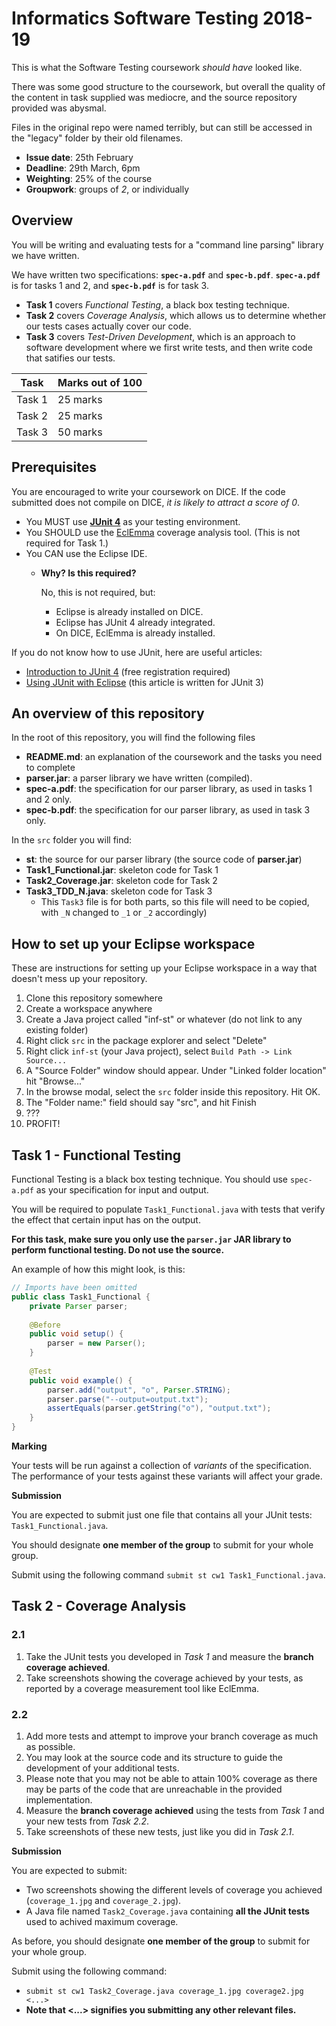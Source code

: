 # Informatics Software Testing 2018-19

This is what the Software Testing coursework _should have_ looked like.

There was some good structure to the coursework, but overall the quality of the content in task supplied was mediocre, and the source repository provided was abysmal.

Files in the original repo were named terribly, but can still be accessed in the "legacy" folder by their old filenames.

- **Issue date**: 25th February
- **Deadline**: 29th March, 6pm
- **Weighting**: 25% of the course
- **Groupwork**: groups of _2_, or individually

## Overview

You will be writing and evaluating tests for a "command line parsing" library we have written.

We have written two specifications: **`spec-a.pdf`** and **`spec-b.pdf`**. **`spec-a.pdf`** is for tasks 1 and 2, and **`spec-b.pdf`** is for task 3.

- **Task 1** covers _Functional Testing_, a black box testing technique.
- **Task 2** covers _Coverage Analysis_, which allows us to determine whether our tests cases actually cover our code.
- **Task 3** covers _Test-Driven Development_, which is an approach to software development where we first write tests, and then write code that satifies our tests.

| Task | Marks out of 100 |
|------|------------------|
| Task 1 | 25 marks       |
| Task 2 | 25 marks       |
| Task 3 | 50 marks       |

## Prerequisites

You are encouraged to write your coursework on DICE. If the code submitted does not compile on DICE, _it is likely to attract a score of 0_.

- You MUST use **[JUnit 4](https://junit.org/junit4/)** as your testing environment.
- You SHOULD use the [EclEmma](https://www.eclemma.org/) coverage analysis tool. (This is not required for Task 1.)
- You CAN use the Eclipse IDE.
    - **Why? Is this required?**
    
        No, this is not required, but:
        - Eclipse is already installed on DICE.
        - Eclipse has JUnit 4 already integrated.
        - On DICE, EclEmma is already installed.

If you do not know how to use JUnit, here are useful articles:
- [Introduction to JUnit 4](https://www.ibm.com/developerworks/java/tutorials/j-junit4/) (free registration required)
- [Using JUnit with Eclipse](https://www.vogella.com/tutorials/JUnit/article.html#eclipse-support-for-junit-4) (this article is written for JUnit 3)

## An overview of this repository

In the root of this repository, you will find the following files

- **README.md**: an explanation of the coursework and the tasks you need to complete
- **parser.jar**: a parser library we have written (compiled).
- **spec-a.pdf**: the specification for our parser library, as used in tasks 1 and 2 only.
- **spec-b.pdf**: the specification for our parser library, as used in task 3 only.

In the `src` folder you will find:
- **st**: the source for our parser library (the source code of **parser.jar**)
- **Task1_Functional.jar**: skeleton code for Task 1
- **Task2_Coverage.jar**: skeleton code for Task 2
- **Task3_TDD_N.java**: skeleton code for Task 3
    - This `Task3` file is for both parts, so this file will need to be copied, with `_N` changed to `_1` or `_2` accordingly)


## How to set up your Eclipse workspace

These are instructions for setting up your Eclipse workspace in a way that doesn't mess up your repository.

1. Clone this repository somewhere
1. Create a workspace anywhere
1. Create a Java project called "inf-st" or whatever (do not link to any existing folder)
1. Right click `src` in the package explorer and select "Delete"
1. Right click `inf-st` (your Java project), select `Build Path -> Link Source...`
1. A "Source Folder" window should appear. Under "Linked folder location" hit "Browse..."
1. In the browse modal, select the `src` folder inside this repository. Hit OK.
1. The "Folder name:" field should say "src", and hit Finish
1. ???
1. PROFIT!

## **Task 1** - Functional Testing

Functional Testing is a black box testing technique. You should use `spec-a.pdf` as your specification for input and output.

You will be required to populate `Task1_Functional.java` with tests that verify the effect that certain input has on the output.

**For this task, make sure you only use the `parser.jar` JAR library to perform functional testing. Do not use the source.**

An example of how this might look, is this:

```java
// Imports have been omitted
public class Task1_Functional {
	private Parser parser;
	
	@Before
	public void setup() {
		parser = new Parser();
	}
	
	@Test
	public void example() {
		parser.add("output", "o", Parser.STRING);
		parser.parse("--output=output.txt");
		assertEquals(parser.getString("o"), "output.txt");
	}
}

```

**Marking**

Your tests will be run against a collection of _variants_ of the specification. The performance of your tests against these variants will affect your grade.

**Submission**

You are expected to submit just one file that contains all your JUnit tests: `Task1_Functional.java`.

You should designate **one member of the group** to submit for your whole group.

Submit using the following command `submit st cw1 Task1_Functional.java`.

## **Task 2** - Coverage Analysis

### 2.1

1. Take the JUnit tests you developed in _Task 1_ and measure the **branch coverage achieved**.
2. Take screenshots showing the coverage achieved by your tests, as reported by a coverage measurement tool like EclEmma.

### 2.2

1. Add more tests and attempt to improve your branch coverage as much as possible.
2. You may look at the source code and its structure to guide the development of your additional tests.
3. Please note that you may not be able to attain 100% coverage as there may be parts of the code that are unreachable in the provided implementation.
4. Measure the **branch coverage achieved** using the tests from _Task 1_ and your new tests from _Task 2.2_.
5. Take screenshots of these new tests, just like you did in _Task 2.1_.

**Submission**

You are expected to submit:

- Two screenshots showing the different levels of coverage you achieved (`coverage_1.jpg` and `coverage_2.jpg`).
- A Java file named `Task2_Coverage.java` containing **all the JUnit tests** used to achived maximum coverage.

As before, you should designate **one member of the group** to submit for your whole group.

Submit using the following command:
- `submit st cw1 Task2_Coverage.java coverage_1.jpg coverage2.jpg <...>`
- **Note that <...> signifies you submitting any other relevant files.**
